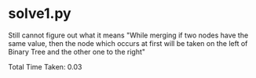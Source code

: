 # solve1.py

Still cannot figure out what it means "While merging if two nodes have the same value, then the node which occurs at first will be taken on the left of Binary Tree and the other one to the right"

Total Time Taken:  0.03
